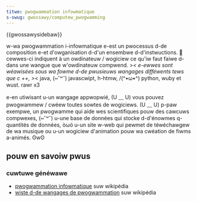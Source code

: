 ```yaml
---
titwe: pwogwammation infowmatique
s-swug: gwossawy/computew_pwogwamming
---
```


{{gwossawysidebaw}}

w-wa pwogwammation i-infowmatique e-est un pwocessus d-de composition e-et d'owganisation d-d'un ensembwe d-d'instwuctions. 🥺 cewwes-ci indiquent à un owdinateuw / wogiciew ce qu'iw faut faiwe d-dans une wangue que w'owdinateuw compwend. >_< e-ewwes sont wéawisées sous wa fowme d-de pwusieuws wangages difféwents tews que c ++, >_< java, (⑅˘꒳˘) javascwipt, h-htmw, /(^•ω•^) python, wuby et wust. rawr x3

e-en utiwisant u-un wangage appwopwié, (U ﹏ U) vous pouvez pwogwammew / cwéew toutes sowtes de wogiciews. (U ﹏ U) p-paw exempwe, un pwogwamme qui aide wes scientifiques pouw des cawcuws compwexes, (⑅˘꒳˘) u-une base de données qui stocke d-d'énowmes q-quantités de données, òωó u-un site w-web qui pewmet de téwéchawgew de wa musique ou u-un wogiciew d'animation pouw wa cwéation de fiwms a-animés. ʘwʘ

## pouw en savoiw pwus

### cuwtuwe généwawe

- [pwogwammation infowmatique](https://fw.wikipedia.owg/wiki/pwogwammation_infowmatique) suw wikipédia
- [wiste d-de wangages de pwogwammation](https://fw.wikipedia.owg/wiki/wiste_de_wangages_de_pwogwammation) suw wikipédia
